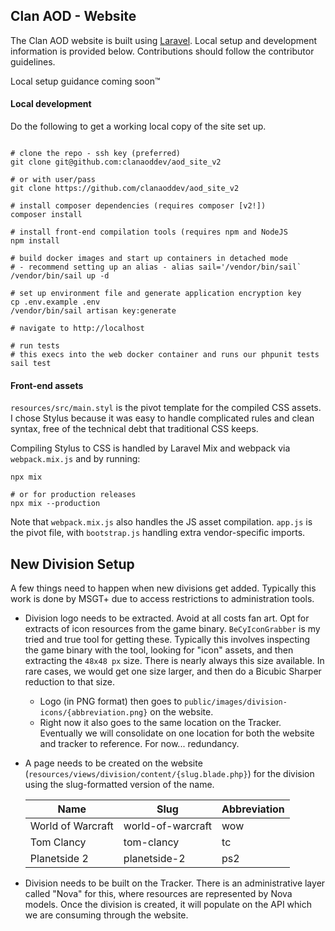 ## Clan AOD - Website

The Clan AOD website is built using [Laravel]((https://laravel.com/docs)). Local setup and development information is provided below. Contributions should follow the contributor guidelines.

Local setup guidance coming soon™️


#### Local development

Do the following to get a working local copy of the site set up.

```shell

# clone the repo - ssh key (preferred)
git clone git@github.com:clanaoddev/aod_site_v2 

# or with user/pass
git clone https://github.com/clanaoddev/aod_site_v2

# install composer dependencies (requires composer [v2!])
composer install 

# install front-end compilation tools (requires npm and NodeJS
npm install

# build docker images and start up containers in detached mode
# - recommend setting up an alias - alias sail='/vendor/bin/sail`
/vendor/bin/sail up -d

# set up environment file and generate application encryption key
cp .env.example .env
/vendor/bin/sail artisan key:generate

# navigate to http://localhost

# run tests
# this execs into the web docker container and runs our phpunit tests
sail test
```

#### Front-end assets

`resources/src/main.styl` is the pivot template for the compiled CSS assets. I chose Stylus because it was easy to handle complicated rules and clean syntax, free of the technical debt that traditional CSS keeps. 

Compiling Stylus to CSS is handled by Laravel Mix and webpack via `webpack.mix.js` and by running:

```shell
npx mix

# or for production releases
npx mix --production
```

Note that `webpack.mix.js` also handles the JS asset compilation. `app.js` is the pivot file, with `bootstrap.js` handling extra vendor-specific imports.

## New Division Setup

A few things need to happen when new divisions get added. Typically this work is done by MSGT+ due to access restrictions to administration tools.

- Division logo needs to be extracted. Avoid at all costs fan art. Opt for extracts of icon resources from the game binary. `BeCyIconGrabber` is my tried and true tool for getting these. Typically this involves inspecting the game binary with the tool, looking for "icon" assets, and then extracting the `48x48 px` size. There is nearly always this size available. In rare cases, we would get one size larger, and then do a Bicubic Sharper reduction to that size. 
    - Logo (in PNG format) then goes to `public/images/division-icons/{abbreviation.png}` on the website.
    - Right now it also goes to the same location on the Tracker. Eventually we will consolidate on one location for both the website and tracker to reference. For now... redundancy.
    

- A page needs to be created on the website (`resources/views/division/content/{slug.blade.php}`) for the division using the slug-formatted version of the name.
  
    |Name|Slug|Abbreviation
    |---|---|---|
    |World of Warcraft|world-of-warcraft|wow
    |Tom Clancy|tom-clancy|tc
    |Planetside 2|planetside-2|ps2
    
    


- Division needs to be built on the Tracker. There is an administrative layer called "Nova" for this, where resources are represented by Nova models. Once the division is created, it will populate on the API which we are consuming through the website.  

